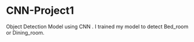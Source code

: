 # CNN-Project1
Object Detection Model using CNN . I trained my model to detect Bed_room or Dining_room.
